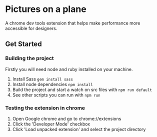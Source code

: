 # Pictures on a plane

A chrome dev tools extension that helps make performance more accessible for designers.

## Get Started

### Building the project

Firstly you will need node and ruby installed on your machine.

1. Install Sass `gem install sass`
2. Install node dependencies `npm install`
3. Build the project and start a watch on src files with `npm run default`
4. See other scripts you can run with `npm run`

### Testing the extension in chrome
1. Open Google chrome and go to chrome://extensions
2. Click the 'Developer Mode' checkbox
3. Click 'Load unpacked extension' and select the project directory

